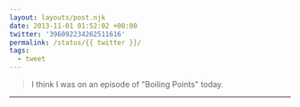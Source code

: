 ```yaml
---
layout: layouts/post.njk
date: 2013-11-01 01:52:02 +00:00
twitter: '396092234262511616'
permalink: /status/{{ twitter }}/
tags: 
  - tweet
---
```


> I think I was on an episode of "Boiling Points" today.

---
